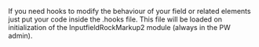 If you need hooks to modify the behaviour of your field or related elements
just put your code inside the .hooks file. This file will be loaded on
initialization of the InputfieldRockMarkup2 module (always in the PW admin).